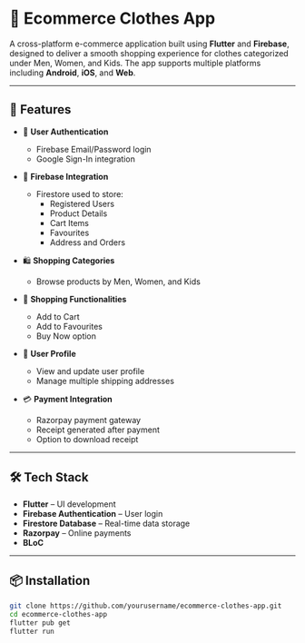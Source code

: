 # 👕 Ecommerce Clothes App

A cross-platform e-commerce application built using **Flutter** and **Firebase**, designed to deliver a smooth shopping experience for clothes categorized under Men, Women, and Kids. The app supports multiple platforms including **Android**, **iOS**, and **Web**.

---

## 🚀 Features

- 🔐 **User Authentication**
  - Firebase Email/Password login
  - Google Sign-In integration

- 🔄 **Firebase Integration**
  - Firestore used to store:
    - Registered Users
    - Product Details
    - Cart Items
    - Favourites
    - Address and Orders

- 🛍️ **Shopping Categories**
  - Browse products by Men, Women, and Kids

- 🛒 **Shopping Functionalities**
  - Add to Cart
  - Add to Favourites
  - Buy Now option

- 👤 **User Profile**
  - View and update user profile
  - Manage multiple shipping addresses

- 💳 **Payment Integration**
  - Razorpay payment gateway
  - Receipt generated after payment
  - Option to download receipt

---

## 🛠️ Tech Stack

- **Flutter** – UI development
- **Firebase Authentication** – User login
- **Firestore Database** – Real-time data storage
- **Razorpay** – Online payments
- **BLoC** 

---

## 📦 Installation

```bash
git clone https://github.com/yourusername/ecommerce-clothes-app.git
cd ecommerce-clothes-app
flutter pub get
flutter run

